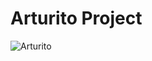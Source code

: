 # Arturito Project 


<img src="https://i.pinimg.com/originals/17/dc/8a/17dc8a3c2ff07a5f70e185c424a0b273.jpg" alt='Arturito'>
